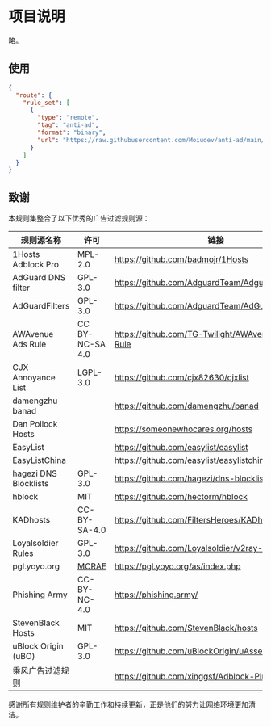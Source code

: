 # 项目说明

略。

## 使用
```json
{
  "route": {
    "rule_set": [
      {
        "type": "remote",
        "tag": "anti-ad",
        "format": "binary",
        "url": "https://raw.githubusercontent.com/Moiudev/anti-ad/main/ad.srs"
      }
    ]
  }
}
```

## 致谢

本规则集整合了以下优秀的广告过滤规则源：

| 规则源名称            | 许可                                   | 链接                                             |
| --------------------- | -------------------------------------- | ------------------------------------------------ |
| 1Hosts Adblock Pro    | MPL-2.0                                | https://github.com/badmojr/1Hosts                |
| AdGuard DNS filter    | GPL-3.0                                | https://github.com/AdguardTeam/AdguardSDNSFilter |
| AdGuardFilters        | GPL-3.0                                | https://github.com/AdguardTeam/AdGuardFilters    |
| AWAvenue Ads Rule     | CC BY-NC-SA 4.0                        | https://github.com/TG-Twilight/AWAvenue-Ads-Rule |
| CJX Annoyance List    | LGPL-3.0                               | https://github.com/cjx82630/cjxlist              |
| damengzhu banad       |                                        | https://github.com/damengzhu/banad               |
| Dan Pollock Hosts     |                                        | https://someonewhocares.org/hosts                |
| EasyList              |                                        | https://github.com/easylist/easylist             |
| EasyListChina         |                                        | https://github.com/easylist/easylistchina        |
| hagezi DNS Blocklists | GPL-3.0                                | https://github.com/hagezi/dns-blocklists         |
| hblock                | MIT                                    | https://github.com/hectorm/hblock                |
| KADhosts              | CC-BY-SA-4.0                           | https://github.com/FiltersHeroes/KADhosts        |
| Loyalsoldier Rules    | GPL-3.0                                | https://github.com/Loyalsoldier/v2ray-rules-dat  |
| pgl.yoyo.org          | [MCRAE](https://pgl.yoyo.org/license/) | https://pgl.yoyo.org/as/index.php                |
| Phishing Army         | CC-BY-NC-4.0                           | https://phishing.army/                           |
| StevenBlack Hosts     | MIT                                    | https://github.com/StevenBlack/hosts             |
| uBlock Origin (uBO)   | GPL-3.0                                | https://github.com/uBlockOrigin/uAssets          |
| 乘风广告过滤规则      |                                        | https://github.com/xinggsf/Adblock-Plus-Rule     |


感谢所有规则维护者的辛勤工作和持续更新，正是他们的努力让网络环境更加清洁。
